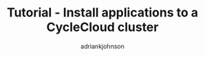 ---
title: Tutorial - Install applications to a CycleCloud cluster
description: Learn how to install an application on your CycleCloud nodes
author: adriankjohnson
ms.date: 08/01/2018
ms.author: adjohnso
---